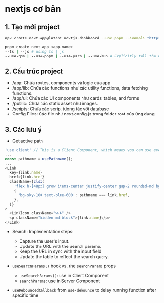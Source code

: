 # nextjs cơ bản

## 1. Tạo mới project

```sh
npx create-next-app@latest nextjs-dashboard --use-pnpm --example "https://github.com/vercel/next-learn/tree/main/dashboard/starter-example"

pnpm create next-app <app-name>
--ts | --js # using ts | js
--use-npm | --use-pnpm | --use-yarn | --use-bun # Explicitly tell the CLI to bootstrap the app using specific package manger
```

## 2. Cấu trúc project

- /app: Chứa routes, components và logic của app
- /app/lib: Chứa các functions như các utility functions, data fetching functions.
- /app/ui: Chứa các UI components như cards, tables, and forms
- /public: Chứa các static asset như images.
- /scripts: Chứa các script tương tác với database
- Config Files: Các file như next.config.js trong folder root của ứng dụng

## 3. Các lưu ý

- Get active path

```js
'use client' // This is a Client Component, which means you can use event listeners and hooks.
...
const pathname = usePathname();
...
<Link
  key={link.name}
  href={link.href}
  className={clsx(
    'flex h-[48px] grow items-center justify-center gap-2 rounded-md bg-gray-50 p-3 text-sm font-medium hover:bg-sky-100 hover:text-blue-600 md:flex-none md:justify-start md:p-2 md:px-3',
    {
      'bg-sky-100 text-blue-600': pathname === link.href,
    },
  )}
>
  <LinkIcon className="w-6" />
  <p className="hidden md:block">{link.name}</p>
</Link>
```

- Search: Implementation steps:

  - Capture the user's input.
  - Update the URL with the search params.
  - Keep the URL in sync with the input field.
  - Update the table to reflect the search query.

- `useSearchParams()` hook vs. the `searchParams` props
  
  - `useSearchParams()`: use in Client Component
  - `searchParams`: use in Server Component
 
- `useDebouncedCallback` from `use-debounce` to delay running function after specific time
